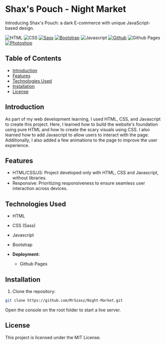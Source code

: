 # Shax's Pouch - Night Market

Introducing Shax's Pouch: a dark E-commerce with unique JavaScript-based design.

![HTML](https://img.shields.io/badge/HTML5-E34F26?style=for-the-badge&logo=html5&logoColor=white) ![CSS](https://img.shields.io/badge/CSS3-1572B6?style=for-the-badge&logo=css3&logoColor=white) [![Sass](https://img.shields.io/badge/Sass-CC6699?style=for-the-badge&logo=sass&logoColor=white)](https://sass-lang.com/) [![Bootstrap](https://img.shields.io/badge/Bootstrap-563D7C?style=for-the-badge&logo=bootstrap&logoColor=white)](https://getbootstrap.com/) ![Javascript](https://img.shields.io/badge/JavaScript-323330?style=for-the-badge&logo=javascript&logoColor=F7DF1E) [![Github](https://img.shields.io/badge/GitHub-100000?style=for-the-badge&logo=github&logoColor=white)](https://github.com/) ![Github Pages](https://img.shields.io/badge/GitHub%20Pages-222222?style=for-the-badge&logo=GitHub%20Pages&logoColor=white) [![Photoshop](https://img.shields.io/badge/Adobe%20Photoshop-31A8FF?style=for-the-badge&logo=Adobe%20Photoshop&logoColor=black)](https://www.adobe.com/products/photoshop.html)

## Table of Contents

- [Introduction](#introduction)
- [Features](#features)
- [Technologies Used](#technologies-used)
- [Installation](#installation)
- [License](#license)

## Introduction

As part of my web development learning, I used HTML, CSS, and Javascript to create this project. Here, I learned how to build the website's foundation using pure HTML and how to create the scary visuals using CSS. I also learned how to add Javascript to allow users to interact with the page. Additionally,  I also added a few animations to the page to improve the user experience.

## Features

- HTML/CSS/JS: Project developed only with HTML, CSS and Javascript, without libraries.
- Responsive: Prioritizing responsiveness to ensure seamless user interaction across devices.

## Technologies Used

- HTML
- CSS (Sass)
- Javascript
- Bootstrap

- **Deployment:**
  - Github Pages

## Installation

1. Clone the repository:

```bash
git clone https://github.com/MrSzasz/Night-Market.git
```

Open the console on the root folder to start a live server.

## License

This project is licensed under the MIT License.
